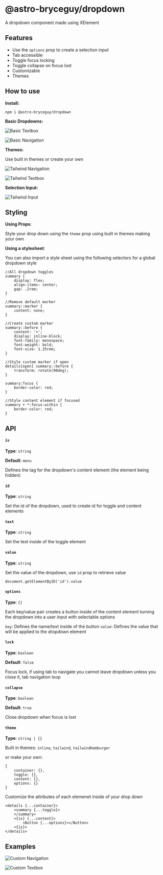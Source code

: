 # @astro-bryceguy/dropdown

A dropdown component made using XElement

## Features

- Use the `options` prop to create a selection input
- Tab accessible
- Toggle focus locking
- Toggle collapse on focus lost
- Customizable
- Themes

## How to use

**Install:**

```
npm i @astro-bryceguy/dropdown
```

**Basic Dropdowns:**

![Basic Textbox](https://raw.githubusercontent.com/BryceRussell/astro-bryceguy/master/packages/dropdown/examples/default-textbox.PNG)

![Basic Navigation](https://raw.githubusercontent.com/BryceRussell/astro-bryceguy/master/packages/dropdown/examples/default-navigation.PNG)

**Themes:**

Use built in themes or create your own

![Tailwind Navigation](https://raw.githubusercontent.com/BryceRussell/astro-bryceguy/master/packages/dropdown/examples/tailwind-hamburger.PNG)

![Tailwind Textbox](https://raw.githubusercontent.com/BryceRussell/astro-bryceguy/master/packages/dropdown/examples/tailwind-textbox.PNG)


**Selection Input:**

![Tailwind Input](https://raw.githubusercontent.com/BryceRussell/astro-bryceguy/master/packages/dropdown/examples/tailwind.PNG)

## Styling

**Using Props**:

Style your drop down using the `theme` prop using built in themes making your own

**Using a stylesheet**:

You can also import a style sheet using the following selectors for a global dropdown style

```
//All dropdown toggles
summary {
    display: flex;
    align-items: center;
    gap: .2rem;
}

//Remove default marker
summary::marker {
    content: none;
}

//Create custom marker
summary::before {
    content: '>';
    display: inline-block;
    font-family: monospace;
    font-weight: bold;
    font-size: 1.25rem;
}

//Style custom marker if open
details[open] summary::before {
    transform: rotate(90deg);
}

summary:focus {
    border-color: red;
}

//Style content element if focused
summary + *:focus-within {
    border-color: red;
}
```

## API

#### `is`

**Type**: `string`

**Default**: `menu`

Defines the tag for the dropdown's content element (the element being hidden)

#### `id`

**Type**: `string`

Set the id of the dropdown, used to create id for toggle and content elements

#### `text`

**Type**: `string`

Set the text inside of the toggle element

#### `value`

**Type**: `string`

Set the value of the dropdown, use `id` prop to retrieve value

`document.getElementByID('id').value`

#### `options`

**Type**: `{}`

Each key/value pair creates a button inside of the content element turning the dropdown into a user input with selectable options

`key`: Defines the name/text inside of the button
`value`: Defines the value that will be applied to the dropdown element

#### `lock`

**Type**: `boolean`

**Default**: `false`

Focus lock, if using tab to navigate you cannot leave dropdown unless you close it, tab navigation loop

#### `collapse`

**Type**: `boolean`

**Default**: `true`

Close dropdown when focus is lost

#### `theme`

**Type**: `string | {}`

Built in themes: `inline`, `tailwind`, `tailwindHamburger`

or make your own:

```
{
    container: {},
    toggle: {},
    content: {},
    options: {}
}
```

Customize the attributes of each elemenet inside of your drop down

```
<details {...container}>
    <summary {...toggle}>
    </summary>
    <{is} {...content}>
        <Button {...options}></Button>
    <{is}>
</details>
```


## Examples

![Custom Navigation](https://raw.githubusercontent.com/BryceRussell/astro-bryceguy/master/packages/dropdown/examples/custom-navigation.PNG)

![Custom Textbox](https://raw.githubusercontent.com/BryceRussell/astro-bryceguy/master/packages/dropdown/examples/custom-textbox.PNG)
